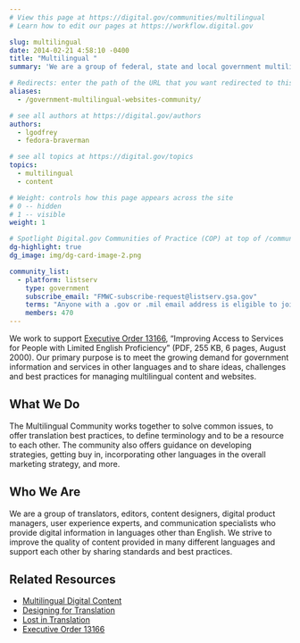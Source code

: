 ```yaml
---
# View this page at https://digital.gov/communities/multilingual
# Learn how to edit our pages at https://workflow.digital.gov

slug: multilingual
date: 2014-02-21 4:58:10 -0400
title: "Multilingual "
summary: 'We are a group of federal, state and local government multilingual content managers, formerly known as the Federal Multilingual Websites Committee, who are working to expand and improve digital content in languages other than English.'

# Redirects: enter the path of the URL that you want redirected to this page
aliases:
  - /government-multilingual-websites-community/

# see all authors at https://digital.gov/authors
authors:
  - lgodfrey
  - fedora-braverman

# see all topics at https://digital.gov/topics
topics:
  - multilingual
  - content

# Weight: controls how this page appears across the site
# 0 -- hidden
# 1 -- visible
weight: 1

# Spotlight Digital.gov Communities of Practice (COP) at top of /communities
dg-highlight: true
dg_image: img/dg-card-image-2.png

community_list:
  - platform: listserv
    type: government
    subscribe_email: "FMWC-subscribe-request@listserv.gsa.gov"
    terms: "Anyone with a .gov or .mil email address is eligible to join."
    members: 470
---
```


We work to support [Executive Order 13166](https://digital.gov/resources/improving-access-to-services-for-people-with-limited-english-proficiency-e-o-13166/#:~:text=All%20Resources-,Improving%20Access%20to%20Services%20for,Limited%20English%20Proficiency%20(EO%2013166)&text=The%20Executive%20Order%20also%20requires,their%20LEP%20applicants%20and%20beneficiaries.), “Improving Access to Services for People with Limited English Proficiency” (PDF, 255 KB, 6 pages, August 2000). Our primary purpose is to meet the growing demand for government information and services in other languages and to share ideas, challenges and best practices for managing multilingual content and websites.

## What We Do

The Multilingual Community works together to solve common issues, to offer translation best practices, to define terminology and to be a resource to each other. The community also offers guidance on developing strategies, getting buy in, incorporating other languages in the overall marketing strategy, and more.

## Who We Are

We are a group of translators, editors, content designers, digital product managers, user experience experts, and  communication specialists who provide digital information in languages other than English. We strive to improve the quality of content provided in many different languages and support each other by sharing standards and best practices.

## Related Resources

- [Multilingual Digital Content](https://digital.gov/2014/07/01/multilingual-digital-content/)
- [Designing for Translation](https://digital.gov/2018/12/20/designing-for-translation/)
- [Lost in Translation](https://digital.gov/2012/10/01/automated-translation-good-solution-or-not/)
- [Executive Order 13166](https://digital.gov/resources/improving-access-to-services-for-people-with-limited-english-proficiency-e-o-13166/#:~:text=All%20Resources-,Improving%20Access%20to%20Services%20for,Limited%20English%20Proficiency%20(EO%2013166)&text=The%20Executive%20Order%20also%20requires,their%20LEP%20applicants%20and%20beneficiaries.)
